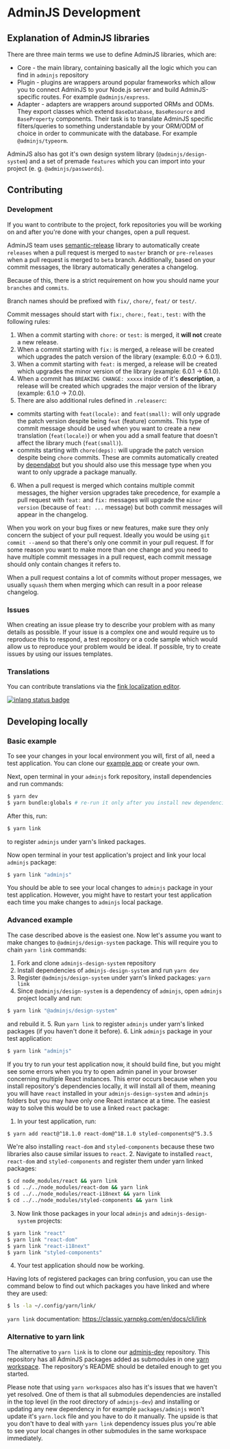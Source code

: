 # AdminJS Development

## Explanation of AdminJS libraries
There are three main terms we use to define AdminJS libraries, which are:

* Core - the main library, containing basically all the logic which you can find in `adminjs` repository
* Plugin - plugins are wrappers around popular frameworks which allow you to connect AdminJS to your Node.js server and build AdminJS-specific routes. For example `@adminjs/express`.
* Adapter - adapters are wrappers around supported ORMs and ODMs. They export classes which extend `BaseDatabase`, `BaseResource` and `BaseProperty` components. Their task is to translate AdminJS specific filters/queries to something understandable by your ORM/ODM of choice in order to communicate with the database. For example `@adminjs/typeorm`.

AdminJS also has got it's own design system library (`@adminjs/design-system`) and a set of premade `features` which you can import into your project (e. g. `@adminjs/passwords`).

## Contributing

### Development
If you want to contribute to the project, fork repositories you will be working on and after you're done with your changes, open a pull request.

AdminJS team uses [semantic-release](https://github.com/semantic-release/semantic-release) library to automatically create `releases` when a pull request is merged to `master` branch or `pre-releases` when a pull request is merged to `beta` branch. Additionally, based on your commit messages, the library automatically generates a changelog.

Because of this, there is a strict requirement on how you should name your `branches` and `commits`.

Branch names should be prefixed with `fix/`, `chore/`, `feat/` or `test/`.

Commit messages should start with `fix:`, `chore:`, `feat:`, `test:` with the following rules:
1. When a commit starting with `chore:` or `test:` is merged, it **will not** create a new release.
2. When a commit starting with `fix:` is merged, a release will be created which upgrades the patch version of the library (example: 6.0.0 -> 6.0.1).
3. When a commit starting with `feat:` is merged, a release will be created which upgrades the minor version of the library (example: 6.0.1 -> 6.1.0).
4. When a commit has `BREAKING CHANGE: xxxxx` inside of it's **description**, a release will be created which upgrades the major version of the library (example: 6.1.0 -> 7.0.0).
5. There are also additional rules defined in `.releaserc`:
- commits starting with `feat(locale):` and `feat(small):` will only upgrade the patch version despite being `feat` (feature) commits. This type of commit message should be used when you want to create a new translation (`feat(locale)`) or when you add a small feature that doesn't affect the library much (`feat(small)`).
- commits starting with `chore(deps):` will upgrade the patch version despite being `chore` commits. These are commits automatically created by [dependabot](https://github.com/dependabot) but you should also use this message type when you want to only upgrade a package manually.
6. When a pull request is merged which contains multiple commit messages, the higher version upgrades take precedence, for example a pull request with `feat:` and `fix:` messages will upgrade the `minor version` (because of `feat: ...` message) but both commit messages will appear in the changelog.

When you work on your bug fixes or new features, make sure they only concern the subject of your pull request. Ideally you would be using `git commit --amend` so that there's only one commit in your pull request.
If for some reason you want to make more than one change and you need to have multiple commit messages in a pull request, each commit message should only contain changes it refers to.

When a pull request contains a lot of commits without proper messages, we usually `squash` them when merging which can result in a poor release changelog.

### Issues
When creating an issue please try to describe your problem with as many details as possible. If your issue is a complex one and would require us to reproduce this to respond, a test repository or a code sample which would allow us to reproduce your problem would be ideal.
If possible, try to create issues by using our issues templates.

### Translations

You can contribute translations via the [fink localization editor](https://fink.inlang.com/github.com/SoftwareBrothers/adminjs).

[![inlang status badge](https://badge.inlang.com/?url=github.com/SoftwareBrothers/adminjs)](https://fink.inlang.com/github.com/SoftwareBrothers/adminjs?ref=badge)

## Developing locally

### Basic example
To see your changes in your local environment you will, first of all, need a test application. You can clone our [example app](https://github.com/SoftwareBrothers/adminjs-example-app) or create your own.

Next, open terminal in your `adminjs` fork repository, install dependencies and run commands:
```bash
$ yarn dev
$ yarn bundle:globals # re-run it only after you install new dependencies
```
After this, run:
```bash
$ yarn link
```
to register `adminjs` under yarn's linked packages.

Now open terminal in your test application's project and link your local `adminjs` package:
```bash
$ yarn link "adminjs"
```
You should be able to see your local changes to `adminjs` package in your test application. However, you might have to restart your test application each time you make changes to `adminjs` local package.

### Advanced example

The case described above is the easiest one. Now let's assume you want to make changes to `@adminjs/design-system` package. This will require you to chain `yarn link` commands:

1. Fork and clone `adminjs-design-system` repository
2. Install dependencies of `adminjs-design-system` and run `yarn dev`
3. Register `@adminjs/design-system` under yarn's linked packages: `yarn link`
4. Since `@adminjs/design-system` is a dependency of `adminjs`, open `adminjs` project locally and run:
```bash
$ yarn link "@adminjs/design-system"
```
and rebuild it.
5. Run `yarn link` to register `adminjs` under yarn's linked packages (if you haven't done it before).
6. Link `adminjs` package in your test application:
```bash
$ yarn link "adminjs"
```

If you try to run your test application now, it should build fine, but you might see some errors when you try to open admin panel in your browser concerning multiple React instances.
This error occurs because when you install repository's dependencies locally, it will install all of them, meaning you will have `react` installed in your `adminjs-design-system` and `adminjs` folders but you may have only one React instance at a time. The easiest way to solve this would be to use a linked `react` package:
1. In your test application, run:
```bash
$ yarn add react@^18.1.0 react-dom@^18.1.0 styled-components@^5.3.5
```
We're also installing `react-dom` and `styled-components` because these two libraries also cause similar issues to `react`.
2. Navigate to installed `react`, `react-dom` and `styled-components` and register them under yarn linked packages:
```bash
$ cd node_modules/react && yarn link
$ cd ../../node_modules/react-dom && yarn link
$ cd ../../node_modules/react-i18next && yarn link
$ cd ../../node_modules/styled-components && yarn link
```
3. Now link those packages in your local `adminjs` and `adminjs-design-system` projects:
```bash
$ yarn link "react"
$ yarn link "react-dom"
$ yarn link "react-i18next"
$ yarn link "styled-components"
```
4. Your test application should now be working.

Having lots of registered packages can bring confusion, you can use the command below to find out which packages you have linked and where they are used:
```bash
$ ls -la ~/.config/yarn/link/
```

`yarn link` documentation: https://classic.yarnpkg.com/en/docs/cli/link

### Alternative to yarn link
The alternative to `yarn link` is to clone our [adminjs-dev](https://github.com/SoftwareBrothers/adminjs-dev) repository. This repository has all AdminJS packages added as submodules in one [yarn workspace](https://classic.yarnpkg.com/lang/en/docs/workspaces/). The repository's README should be detailed enough to get you started.

Please note that using `yarn workspaces` also has it's issues that we haven't yet resolved. One of them is that all submodules dependencies are installed in the top level (in the root directory of `adminjs-dev`) and installing or updating any new dependency in for example `packages/adminjs` won't update it's `yarn.lock` file and you have to do it manually.
The upside is that you don't have to deal with `yarn link` dependency issues plus you're able to see your local changes in other submodules in the same workspace immediately.
